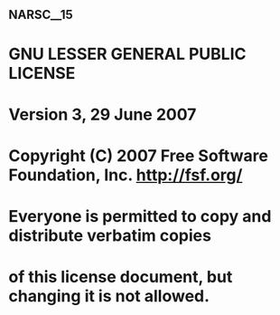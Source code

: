 ## NARSC__15

#    GNU LESSER GENERAL PUBLIC LICENSE

#    Version 3, 29 June 2007

#    Copyright (C) 2007 Free Software Foundation, Inc. <http://fsf.org/>
#    Everyone is permitted to copy and distribute verbatim copies
#    of this license document, but changing it is not allowed.